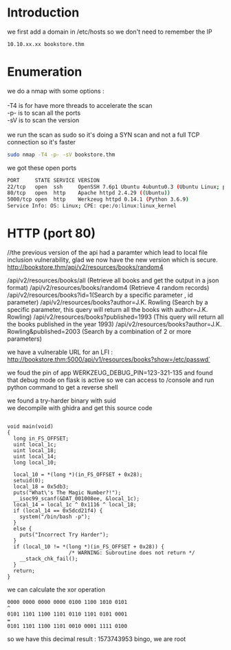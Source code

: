 # Introduction

we first add a domain in /etc/hosts so we don't need to remember the IP
```bash
10.10.xx.xx bookstore.thm
```

# Enumeration

we do a nmap with some options :\
\
-T4 is for have more threads to accelerate the scan\
-p- is to scan all the ports\
-sV is to scan the version\
\
we run the scan as sudo so it's doing a SYN scan and not a full TCP connection so it's faster

```bash
sudo nmap -T4 -p- -sV bookstore.thm
```

we got these open ports
```bash
PORT     STATE SERVICE VERSION
22/tcp   open  ssh     OpenSSH 7.6p1 Ubuntu 4ubuntu0.3 (Ubuntu Linux; protocol 2.0)
80/tcp   open  http    Apache httpd 2.4.29 ((Ubuntu))
5000/tcp open  http    Werkzeug httpd 0.14.1 (Python 3.6.9)
Service Info: OS: Linux; CPE: cpe:/o:linux:linux_kernel
```


# HTTP (port 80)
//the previous version of the api had a paramter which lead to local file inclusion vulnerability, glad we now have the new version which is secure.
http://bookstore.thm/api/v2/resources/books/random4



/api/v2/resources/books/all (Retrieve all books and get the output in a json format)
/api/v2/resources/books/random4 (Retrieve 4 random records)
/api/v2/resources/books?id=1(Search by a specific parameter , id parameter)
/api/v2/resources/books?author=J.K. Rowling (Search by a specific parameter, this query will return all the books with author=J.K. Rowling)
/api/v2/resources/books?published=1993 (This query will return all the books published in the year 1993)
/api/v2/resources/books?author=J.K. Rowling&published=2003 (Search by a combination of 2 or more parameters)



we have a vulnerable URL for an LFI : http://bookstore.thm:5000/api/v1/resources/books?show=/etc/passwd`

we foud the pin of app WERKZEUG_DEBUG_PIN=123-321-135 and found that debug mode on flask is active
so we can access to /console and run python command to get a reverse shell


we found a try-harder binary with suid\
we decompile with ghidra and get this source code 
```

void main(void)
{
  long in_FS_OFFSET;
  uint local_1c;
  uint local_18;
  uint local_14;
  long local_10;
  
  local_10 = *(long *)(in_FS_OFFSET + 0x28);
  setuid(0);
  local_18 = 0x5db3;
  puts("What\'s The Magic Number?!");
  __isoc99_scanf(&DAT_001008ee, &local_1c);
  local_14 = local_1c ^ 0x1116 ^ local_18;
  if (local_14 == 0x5dcd21f4) {
    system("/bin/bash -p");
  }
  else {
    puts("Incorrect Try Harder");
  }
  if (local_10 != *(long *)(in_FS_OFFSET + 0x28)) {
                    /* WARNING: Subroutine does not return */
    __stack_chk_fail();
  }
  return;
}
```

we can calculate the xor operation 
```
0000 0000 0000 0000 0100 1100 1010 0101
^
0101 1101 1100 1101 0110 1101 0101 0001
=
0101 1101 1100 1101 0010 0001 1111 0100
```

so we have this decimal result : 1573743953
bingo, we are root
